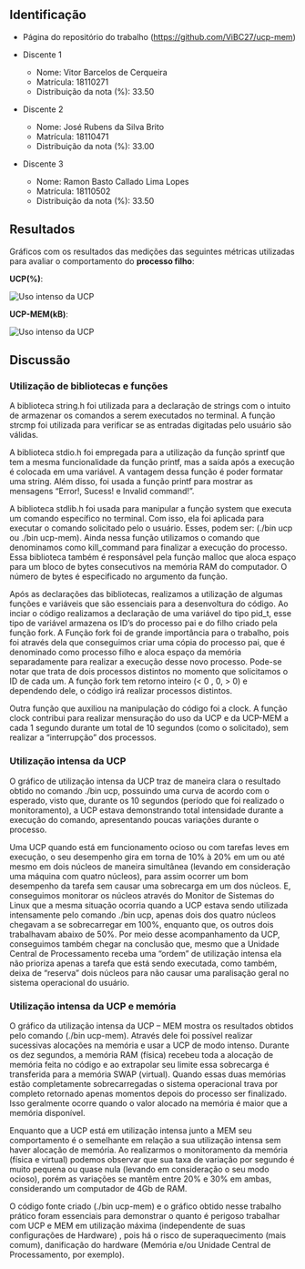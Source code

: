 ## Identificação

* Página do repositório do trabalho (https://github.com/ViBC27/ucp-mem)

* Discente 1
	* Nome: Vitor Barcelos de Cerqueira
	* Matrícula: 18110271 
	* Distribuição da nota (%): 33.50
* Discente 2
	* Nome: José Rubens da Silva Brito
	* Matrícula: 18110471
	* Distribuição da nota (%): 33.00
* Discente 3
	* Nome: Ramon Basto Callado Lima Lopes
	* Matrícula: 18110502
	* Distribuição da nota (%): 33.50		
	
## Resultados

Gráficos com os resultados das medições das seguintes métricas utilizadas para avaliar o comportamento do **processo filho**:

**UCP(%)**:

![Uso intenso da UCP](https://github.com/ViBC27/ucp-mem/blob/master/src/cpu.jpeg)
	
**UCP-MEM(kB)**: 

![Uso intenso da UCP](https://github.com/ViBC27/ucp-mem/blob/master/src/cpu-mem.jpeg) 

## Discussão

### Utilização de bibliotecas e funções

A biblioteca string.h foi utilizada para a declaração de strings com o intuito de armazenar os comandos a serem executados no terminal. A função strcmp foi utilizada para verificar se as entradas digitadas pelo usuário são válidas.

A biblioteca stdio.h foi empregada para a utilização da função sprintf que tem a mesma funcionalidade da função printf, mas a saída após a execução é colocada em uma variável. A vantagem dessa função é poder formatar uma string. Além disso, foi usada a função printf para mostrar as mensagens “Error!, Sucess! e Invalid command!”.

A biblioteca stdlib.h foi usada para manipular a função system que executa um comando específico no terminal. Com isso, ela foi aplicada para  executar o comando solicitado pelo o usuário. Esses, podem ser:  (./bin ucp ou ./bin ucp-mem). Ainda nessa função utilizamos o comando que denominamos como kill_command para finalizar a execução do processo. Essa biblioteca também é responsável pela função malloc que aloca espaço para um bloco de bytes consecutivos na memória RAM do computador.  O número de bytes é especificado no argumento da função.

Após as declarações das bibliotecas, realizamos a utilização de algumas funções e variáveis que são essenciais para a desenvoltura do código. Ao inciar o código realizamos a declaração de uma variável do tipo pid_t, esse tipo de variável armazena os ID’s do processo pai e do filho criado pela função fork. A Função fork foi de grande importância para o trabalho, pois foi através dela que conseguimos criar uma cópia do processo pai, que é denominado como processo filho e aloca espaço da memória separadamente para realizar a execução desse novo processo. Pode-se notar que trata de dois processos distintos no momento que solicitamos o ID de cada um. A função fork tem retorno inteiro (< 0 , 0, > 0)  e dependendo dele, o código irá realizar processos distintos.  

Outra função que auxiliou na manipulação do código foi a clock. A função clock contribui para realizar mensuração do uso da UCP e da UCP-MEM a cada 1 segundo durante um total de 10 segundos (como o solicitado), sem realizar a “interrupção” dos processos. 


### Utilização intensa da UCP

O gráfico de utilização intensa da UCP traz de maneira clara o resultado obtido no comando ./bin ucp, possuindo uma curva de acordo com o esperado, visto que, durante os 10 segundos (período que foi realizado o monitoramento), a UCP estava demonstrando total intensidade durante a execução do comando, apresentando poucas variações durante o processo.

Uma UCP quando está em funcionamento ocioso ou com tarefas leves em execução, o seu desempenho gira em torna de 10% à 20% em um ou até mesmo em dois núcleos de maneira simultânea (levando em consideração uma máquina com quatro núcleos), para assim ocorrer um bom desempenho da tarefa sem causar uma sobrecarga em um dos núcleos. E, conseguimos monitorar os núcleos através do Monitor de Sistemas do Linux que a mesma situação ocorria quando a UCP estava sendo utilizada intensamente pelo comando ./bin ucp, apenas dois dos quatro núcleos chegavam a se sobrecarregar em 100%, enquanto que, os outros dois trabalhavam abaixo de 50%. Por meio desse acompanhamento da UCP, conseguimos também chegar na conclusão que, mesmo que a Unidade Central de Processamento receba uma “ordem” de utilização intensa ela não prioriza apenas a tarefa que está sendo executada, como também, deixa de “reserva” dois núcleos para não causar uma paralisação geral no sistema operacional do usuário.

### Utilização intensa da UCP e memória

O gráfico da utilização intensa da UCP – MEM mostra os resultados obtidos pelo comando (./bin ucp-mem). Através dele foi possível realizar sucessivas alocações na memória e usar a UCP de modo intenso. Durante os dez segundos, a memória RAM (física) recebeu toda a alocação de memória feita no código e ao extrapolar seu limite essa sobrecarga é transferida para a memória SWAP (virtual). Quando essas duas memórias estão completamente sobrecarregadas o sistema operacional trava por completo retornado apenas momentos depois do processo ser finalizado. Isso geralmente ocorre quando o valor alocado na memória é maior que a memória disponível.

Enquanto que a UCP está em utilização intensa junto a MEM seu comportamento é o semelhante em relação a sua utilização intensa sem haver alocação de memória. Ao realizarmos o monitoramento da memória (física e virtual) podemos observar que sua taxa de variação por segundo é muito pequena ou quase nula (levando em consideração o seu modo ocioso), porém as variações se mantêm entre 20% e 30% em ambas, considerando um computador de 4Gb de RAM. 

O código fonte criado (./bin ucp-mem) e o gráfico obtido nesse trabalho prático foram essenciais para demonstrar o quanto é perigoso trabalhar com UCP e MEM em utilização máxima (independente de suas configurações de Hardware) , pois há o risco de superaquecimento (mais comum), danificação do hardware (Memória e/ou Unidade Central de Processamento, por exemplo).

